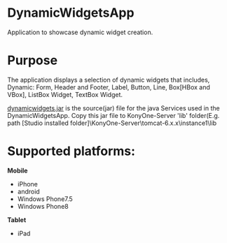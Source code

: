 DynamicWidgetsApp
=================
Application to showcase dynamic widget creation.

# Purpose
The application displays a selection of dynamic widgets that includes, Dynamic: Form, Header and Footer, Label, Button, Line, Box[HBox and VBox], ListBox Widget, TextBox Widget.

[dynamicwidgets.jar](https://github.com/kony/DynamicWidgetsApp/tree/master/Resource%20required) is the source(jar) file for the java Services used in the DynamicWidgetsApp. Copy this jar file to KonyOne-Server 'lib' folder(E.g. path [Studio installed folder]\KonyOne-Server\tomcat-6.x.x\instance1\lib



# Supported platforms:
**Mobile**
 * iPhone
 * android
 * Windows Phone7.5
 * Windows Phone8
 
**Tablet**
 * iPad
